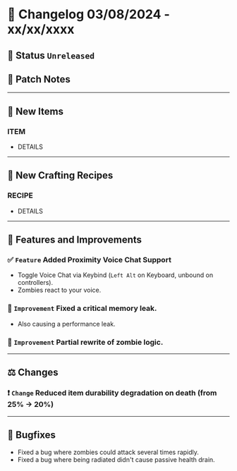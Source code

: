 # :bookmark_tabs:  Changelog 03/08/2024 - xx/xx/xxxx

## :red_circle: Status `Unreleased`
<!-- ## :green_circle: Status `Released` -->

## :speech_balloon: Patch Notes

________

## :gun: New Items

### ITEM
- DETAILS

________

## :thread: New Crafting Recipes

### RECIPE
- DETAILS

________

## :loudspeaker: Features and Improvements


### :white_check_mark: `Feature` Added Proximity Voice Chat Support
- Toggle Voice Chat via Keybind (`Left Alt` on Keyboard, unbound on controllers).
- Zombies react to your voice.

### :arrow_up_small: `Improvement` Fixed a critical memory leak.
- Also causing a performance leak.

### :arrow_up_small: `Improvement` Partial rewrite of zombie logic.

________

## :balance_scale: Changes

### :exclamation: `Change` Reduced item durability degradation on death (from 25% -> 20%)

________

## :bug: Bugfixes
- Fixed a bug where zombies could attack several times rapidly.
- Fixed a bug where being radiated didn't cause passive health drain.
